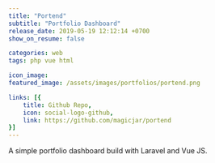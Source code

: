 ```yaml
---
title: "Portend"
subtitle: "Portfolio Dashboard"
release_date: 2019-05-19 12:12:14 +0700
show_on_resume: false

categories: web
tags: php vue html

icon_image:
featured_image: /assets/images/portfolios/portend.png

links: [{
    title: Github Repo,
    icon: social-logo-github,
    link: https://github.com/magicjar/portend
}]
---
```

A simple portfolio dashboard build with Laravel and Vue JS.